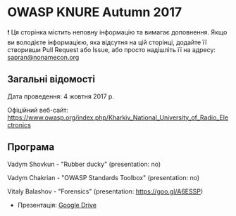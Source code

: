 # OWASP KNURE Autumn 2017

:exclamation: Ця сторінка містить неповну інформацію та вимагає доповнення. Якщо ви володієте інформацією, яка відсутня на цій сторінці, додайте її створивши Pull Request або Issue, або просто надішліть її на адресу: sapran@nonamecon.org

## Загальні відомості

Дата проведення: 4 жовтня 2017 р.

Офіційний веб-сайт: https://www.owasp.org/index.php/Kharkiv_National_University_of_Radio_Electronics

## Програма

Vadym Shovkun - "Rubber ducky" (presentation: no)

Vadym Chakrian - "OWASP Standards Toolbox" (presentation: no)

Vitaly Balashov - "Forensics" (presentation: https://goo.gl/A6ESSP)
- Презентація: [Google Drive](https://drive.google.com/file/d/0Byc2BoAB0yxKejJCQUxHcG5JVWc/view)
